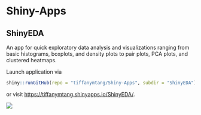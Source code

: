 # Shiny-Apps

## ShinyEDA

An app for quick exploratory data analysis and visualizations ranging from basic histograms, boxplots, and density plots to pair plots, PCA plots, and clustered heatmaps.

Launch application via

```R
shiny::runGitHub(repo = "tiffanymtang/Shiny-Apps", subdir = "ShinyEDA")
```

or visit https://tiffanymtang.shinyapps.io/ShinyEDA/.

![](./figures/ShinyEDA/ShinyEDA.gif)
